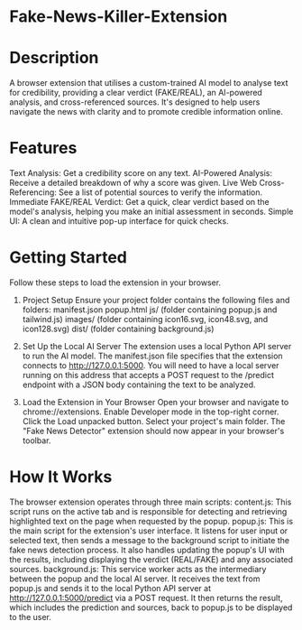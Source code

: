 # Fake-News-Killer-Extension

# Description
A browser extension that utilises a custom-trained AI model to analyse text for credibility, providing a clear verdict (FAKE/REAL), an AI-powered analysis, and cross-referenced sources. It's designed to help users navigate the news with clarity and to promote credible information online.

# Features
Text Analysis: Get a credibility score on any text.
AI-Powered Analysis: Receive a detailed breakdown of why a score was given.
Live Web Cross-Referencing: See a list of potential sources to verify the information.
Immediate FAKE/REAL Verdict: Get a quick, clear verdict based on the model's analysis, helping you make an initial assessment in seconds.
Simple UI: A clean and intuitive pop-up interface for quick checks.

# Getting Started
Follow these steps to load the extension in your browser.

1. Project Setup
Ensure your project folder contains the following files and folders:
manifest.json
popup.html
js/ (folder containing popup.js and tailwind.js)
images/ (folder containing icon16.svg, icon48.svg, and icon128.svg)
dist/ (folder containing background.js)

2. Set Up the Local AI Server
The extension uses a local Python API server to run the AI model. The manifest.json file specifies that the extension connects to http://127.0.0.1:5000. You will need to have a local server running on this address that accepts a POST request to the /predict endpoint with a JSON body containing the text to be analyzed.

3. Load the Extension in Your Browser
Open your browser and navigate to chrome://extensions.
Enable Developer mode in the top-right corner.
Click the Load unpacked button.
Select your project's main folder.
The "Fake News Detector" extension should now appear in your browser's toolbar.

# How It Works
The browser extension operates through three main scripts:
content.js: This script runs on the active tab and is responsible for detecting and retrieving highlighted text on the page when requested by the popup.
popup.js: This is the main script for the extension's user interface. It listens for user input or selected text, then sends a message to the background script to initiate the fake news detection process. It also handles updating the popup's UI with the results, including displaying the verdict (REAL/FAKE) and any associated sources.
background.js: This service worker acts as the intermediary between the popup and the local AI server. It receives the text from popup.js and sends it to the local Python API server at http://127.0.0.1:5000/predict via a POST request. It then returns the result, which includes the prediction and sources, back to popup.js to be displayed to the user.
